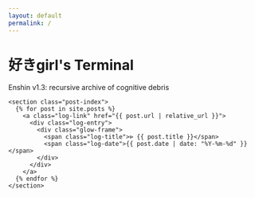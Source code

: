 ```yaml
---
layout: default
permalink: /
---
```


<!DOCTYPE html>
<html lang="en">
<head>
  <meta charset="UTF-8" />
  <meta name="viewport" content="width=device-width, initial-scale=1.0" />
  <title>好きgirl's Terminal | 好きgirl</title>
  <link rel="stylesheet" href="https://fonts.googleapis.com/css2?family=JetBrains+Mono&display=swap" />
  <link rel="stylesheet" href="/assets/css/theme.css" />
</head>
<body>
  <main class="vault-shell">
    <div class="terminal-glow">
      <h1 class="intro-glitch">好きgirl's Terminal</h1>
      <p class="subglow">Enshin v1.3: recursive archive of cognitive debris</p>
    </div>

    <section class="post-index">
      {% for post in site.posts %}
        <a class="log-link" href="{{ post.url | relative_url }}">
          <div class="log-entry">
            <div class="glow-frame">
              <span class="log-title">⊳ {{ post.title }}</span>
              <span class="log-date">{{ post.date | date: "%Y-%m-%d" }}</span>
            </div>
          </div>
        </a>
      {% endfor %}
    </section>
  </main>
</body>
</html>
